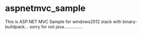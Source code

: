 # aspnetmvc_sample
This is ASP.NET MVC Sample for windows2012 stack with binary-buildpack...
sorry for not java...............
